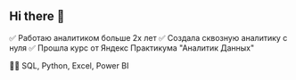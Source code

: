 ## Hi there 👋
✅ Работаю аналитиком больше 2х лет
✅ Создала сквозную аналитику с нуля
✅ Прошла курс от Яндекс Практикума "Аналитик Данных"

💪🏼 SQL, Python, Excel, Power BI
<!--
**YuliyaAnalyst/YuliyaAnalyst** is a ✨ _special_ ✨ repository because its `README.md` (this file) appears on your GitHub profile.

Here are some ideas to get you started:

- 🔭 I’m currently working on ...
- 🌱 I’m currently learning ...
- 👯 I’m looking to collaborate on ...
- 🤔 I’m looking for help with ...
- 💬 Ask me about ...
- 📫 How to reach me: ...
- 😄 Pronouns: ...
- ⚡ Fun fact: ...
-->
